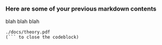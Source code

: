 
### Here are some of your previous markdown contents
blah blah blah

```pdf
./docs/theory.pdf
(``` to close the codeblock)

